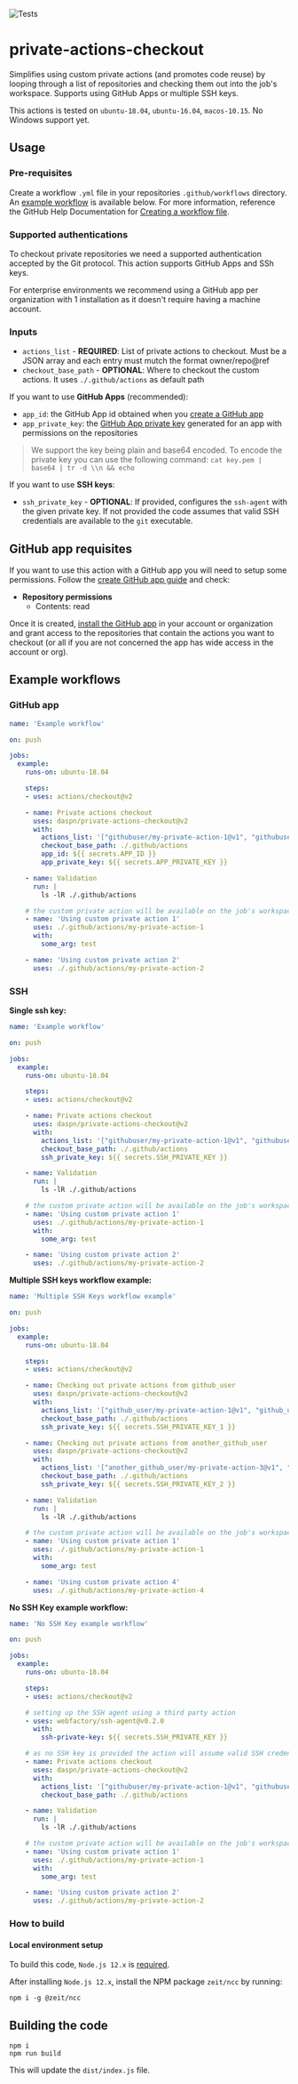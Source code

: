 ![Tests](https://github.com/daspn/private-actions-checkout/workflows/Tests/badge.svg)

# private-actions-checkout

Simplifies using custom private actions (and promotes code reuse) by looping through a list of repositories and checking 
them out into the job's workspace. Supports using GitHub Apps or multiple SSH keys.

This actions is tested on `ubuntu-18.04`, `ubuntu-16.04`, `macos-10.15`. No Windows support yet.

## Usage

### Pre-requisites
Create a workflow `.yml` file in your repositories `.github/workflows` directory. An [example workflow](#example-workflows) is available below. For more information, reference the GitHub Help Documentation for [Creating a workflow file](https://help.github.com/en/articles/configuring-a-workflow#creating-a-workflow-file).

### Supported authentications
To checkout private repositories we need a supported authentication accepted by the Git protocol. This action supports
GitHub Apps and SSh keys.

For enterprise environments we recommend using a GitHub app per organization with 1 installation as it doesn't require having a machine account.

### Inputs

* `actions_list` - **REQUIRED**: List of private actions to checkout. Must be a JSON array and each entry must mutch the format owner/repo@ref
* `checkout_base_path` - **OPTIONAL**: Where to checkout the custom actions. It uses `./.github/actions` as default path

If you want to use **GitHub Apps** (recommended):
* `app_id`: the GitHub App id obtained when you [create a GitHub app](https://docs.github.com/en/free-pro-team@latest/developers/apps/creating-a-github-app)
* `app_private_key`: the [GitHub App private key](https://docs.github.com/en/free-pro-team@latest/developers/apps/authenticating-with-github-apps#generating-a-private-key) generated for an app with permissions on the repositories

> We support the key being plain and base64 encoded. To encode the private key you can use the following command: `cat key.pem | base64 | tr -d \\n && echo`

If you want to use **SSH keys**:
* `ssh_private_key` - **OPTIONAL**: If provided, configures the `ssh-agent` with the given private key. If not provided the code assumes that valid SSH credentials are available to the `git` executable.

## GitHub app requisites
If you want to use this action with a GitHub app you will need to setup some permissions.
Follow the [create GitHub app guide](https://docs.github.com/en/free-pro-team@latest/developers/apps/creating-a-github-app) and check:
- **Repository permissions**
  - Contents: read

Once it is created, [install the GitHub app](https://docs.github.com/en/free-pro-team@latest/developers/apps/installing-github-apps) in your account or organization and grant access to the repositories that contain the actions you want to
checkout (or all if you are not concerned the app has wide access in the account or org).

## Example workflows
### GitHub app
```yaml
name: 'Example workflow'

on: push

jobs:
  example:
    runs-on: ubuntu-18.04

    steps:
    - uses: actions/checkout@v2

    - name: Private actions checkout
      uses: daspn/private-actions-checkout@v2
      with:
        actions_list: '["githubuser/my-private-action-1@v1", "githubuser/my-private-action-2@v1"]'
        checkout_base_path: ./.github/actions
        app_id: ${{ secrets.APP_ID }}
        app_private_key: ${{ secrets.APP_PRIVATE_KEY }}

    - name: Validation
      run: |
        ls -lR ./.github/actions

    # the custom private action will be available on the job's workspace
    - name: 'Using custom private action 1'
      uses: ./.github/actions/my-private-action-1
      with:
        some_arg: test

    - name: 'Using custom private action 2'
      uses: ./.github/actions/my-private-action-2
```

### SSH
**Single ssh key:**
```yaml
name: 'Example workflow'

on: push

jobs:
  example:
    runs-on: ubuntu-18.04

    steps:
    - uses: actions/checkout@v2

    - name: Private actions checkout
      uses: daspn/private-actions-checkout@v2
      with:
        actions_list: '["githubuser/my-private-action-1@v1", "githubuser/my-private-action-2@v1"]'
        checkout_base_path: ./.github/actions
        ssh_private_key: ${{ secrets.SSH_PRIVATE_KEY }}

    - name: Validation
      run: |
        ls -lR ./.github/actions

    # the custom private action will be available on the job's workspace
    - name: 'Using custom private action 1'
      uses: ./.github/actions/my-private-action-1
      with:
        some_arg: test

    - name: 'Using custom private action 2'
      uses: ./.github/actions/my-private-action-2
```

**Multiple SSH keys workflow example:**
```yaml
name: 'Multiple SSH Keys workflow example'

on: push

jobs:
  example:
    runs-on: ubuntu-18.04

    steps:
    - uses: actions/checkout@v2

    - name: Checking out private actions from github_user
      uses: daspn/private-actions-checkout@v2
      with:
        actions_list: '["github_user/my-private-action-1@v1", "github_user/my-private-action-2@v1"]'
        checkout_base_path: ./.github/actions
        ssh_private_key: ${{ secrets.SSH_PRIVATE_KEY_1 }}

    - name: Checking out private actions from another_github_user
      uses: daspn/private-actions-checkout@v2
      with:
        actions_list: '["another_github_user/my-private-action-3@v1", "another_github_user/my-private-action-4@v1"]'
        checkout_base_path: ./.github/actions
        ssh_private_key: ${{ secrets.SSH_PRIVATE_KEY_2 }}

    - name: Validation
      run: |
        ls -lR ./.github/actions

    # the custom private action will be available on the job's workspace
    - name: 'Using custom private action 1'
      uses: ./.github/actions/my-private-action-1
      with:
        some_arg: test

    - name: 'Using custom private action 4'
      uses: ./.github/actions/my-private-action-4
```

**No SSH Key example workflow:**
```yaml
name: 'No SSH Key example workflow'

on: push

jobs:
  example:
    runs-on: ubuntu-18.04

    steps:
    - uses: actions/checkout@v2

    # setting up the SSH agent using a third party action
    - uses: webfactory/ssh-agent@v0.2.0
      with:
        ssh-private-key: ${{ secrets.SSH_PRIVATE_KEY }}

    # as no SSH key is provided the action will assume valid SSH credentials are available
    - name: Private actions checkout
      uses: daspn/private-actions-checkout@v2
      with:
        actions_list: '["githubuser/my-private-action-1@v1", "githubuser/my-private-action-2@v1"]'
        checkout_base_path: ./.github/actions

    - name: Validation
      run: |
        ls -lR ./.github/actions

    # the custom private action will be available on the job's workspace
    - name: 'Using custom private action 1'
      uses: ./.github/actions/my-private-action-1
      with:
        some_arg: test

    - name: 'Using custom private action 2'
      uses: ./.github/actions/my-private-action-2
```

### How to build

#### Local environment setup

To build this code, `Node.js 12.x` is [required](https://nodejs.org/en/download/current/).

After installing `Node.js 12.x`, install the NPM package `zeit/ncc` by running:

```shell
npm i -g @zeit/ncc
```

## Building the code

```shell
npm i
npm run build
```

This will update the `dist/index.js` file.
